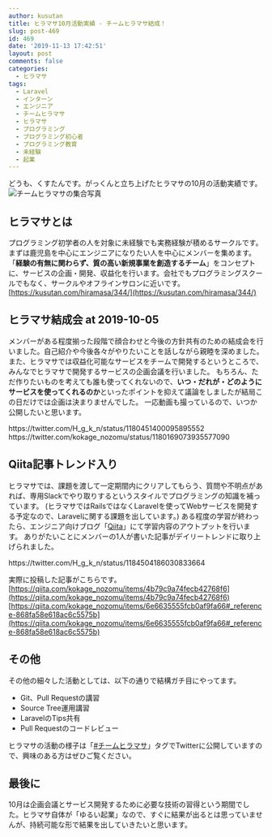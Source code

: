 ```yaml
---
author: kusutan
title: ヒラマサ10月活動実績 - チームヒラマサ結成！
slug: post-469
id: 469
date: '2019-11-13 17:42:51'
layout: post
comments: false
categories:
  - ヒラマサ
tags:
  - Laravel
  - インターン
  - エンジニア
  - チームヒラマサ
  - ヒラマサ
  - プログラミング
  - プログラミング初心者
  - プログラミング教育
  - 未経験
  - 起業
---
```


どうも、くすたんです。がっくんと立ち上げたヒラマサの10月の活動実績です。 ![チームヒラマサの集合写真](https://kusutan.com/wp-content/uploads/2019/11/841b1f6d-eghosjlvaaacfcv-1024x768.jpeg)

## ヒラマサとは

<span class="pinkline">プログラミング初学者の人を対象に未経験でも実務経験が積める</span>サークルです。まずは鹿児島を中心にエンジニアになりたい人を中心にメンバーを集めます。 「<span class="pinkline" style="font-weight: bold;">経験の有無に関わらず、質の高い新規事業を創造するチーム</span>」をコンセプトに、サービスの企画・開発、収益化を行います。会社でもプログラミングスクールでもなく、サークルやオフラインサロンに近いです。 [https://kusutan.com/hiramasa/344/](https://kusutan.com/hiramasa/344/)

## ヒラマサ結成会 at 2019-10-05

メンバーがある程度揃った段階で顔合わせと今後の方針共有のための結成会を行いました。自己紹介や今後各々がやりたいことを話しながら親睦を深めました。 また、ヒラマサでは<span class="pinkline">収益化可能なサービスをチームで開発する</span>というところで、みんなでヒラマサで開発するサービスの企画会議を行いました。 もちろん、ただ作りたいものを考えても誰も使ってくれないので、<span class="pinkline" style="font-weight: bold;">いつ・だれが・どのようにサービスを使ってくれるのか</span>といったポイントを抑えて議論をしましたが結局この日だけでは企画は決まりませんでした。 一応動画も撮っているので、いつか公開したいと思います。 

<div class="twitter"> https://twitter.com/H_g_k_n/status/1180451400095895552 </div>

<div class="twitter"> https://twitter.com/kokage_nozomu/status/1180169073935577090 </div>

## Qiita記事トレンド入り

ヒラマサでは、課題を渡して一定期間内にクリアしてもらう、質問や不明点があれば、専用Slackでやり取りするというスタイルでプログラミングの知識を補っています。 (ヒラマサではRailsではなくLaravelを使ってWebサービスを開発する予定なので、Laravelに関する課題を出しています。) ある程度の学習が終わったら、エンジニア向けブログ「[Qiita](https://qiita.com/)」にて学習内容のアウトプットを行います。 ありがたいことにメンバーの1人が書いた記事がデイリートレンドに取り上げられました。 

<div class="twitter"> https://twitter.com/H_g_k_n/status/1184504186030833664 </div> 

実際に投稿した記事がこちらです。 [https://qiita.com/kokage_nozomu/items/4b79c9a74fecb42768f6](https://qiita.com/kokage_nozomu/items/4b79c9a74fecb42768f6) [https://qiita.com/kokage_nozomu/items/6e6635555fcb0af9fa66#_reference-868fa58e618ac6c5575b](https://qiita.com/kokage_nozomu/items/6e6635555fcb0af9fa66#_reference-868fa58e618ac6c5575b)

## その他

その他の細々した活動としては、以下の通りで結構ガチ目にやってます。

<div class="background-filter">

*   Git、Pull Requestの講習
*   Source Tree運用講習
*   LaravelのTips共有
*   Pull Requestのコードレビュー

</div>

ヒラマサの活動の様子は「[#チームヒラマサ](https://twitter.com/search?q=%23チームヒラマサ)」タグでTwitterに公開していますので、興味のある方はぜひご覧ください。

## 最後に

10月は企画会議とサービス開発するために必要な技術の習得という期間でした。<span class="pinkline">ヒラマサ自体が「ゆるい起業」</span>なので、すぐに結果が出るとは思っていませんが、持続可能な形で結果を出していきたいと思います。
